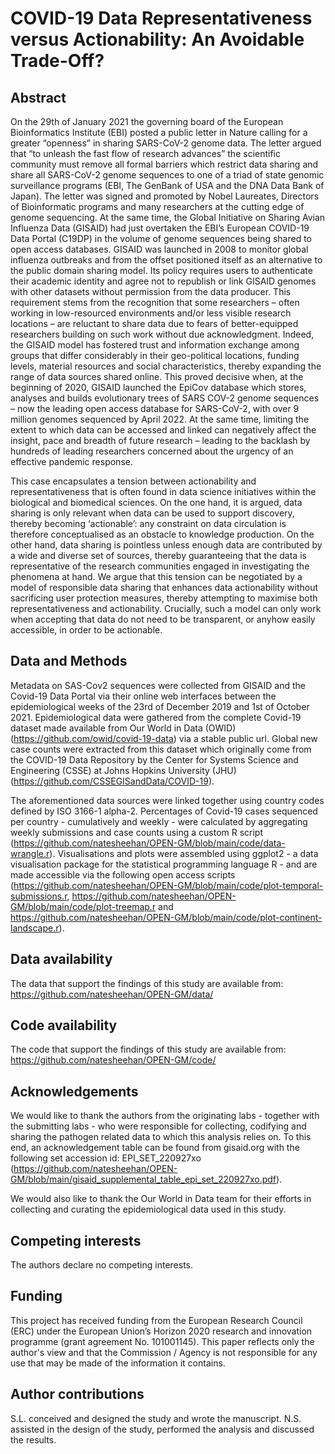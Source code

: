 # COVID-19 Data Representativeness versus Actionability: An Avoidable Trade-Off?

## Abstract

On the 29th of January 2021 the governing board of the European Bioinformatics Institute (EBI) posted a public letter in Nature calling for a greater “openness” in sharing SARS-CoV-2 genome data. The letter argued that “to unleash the fast flow of research advances” the scientific community must remove all formal barriers which restrict data sharing and share all SARS-CoV-2 genome sequences to one of a triad of state genomic surveillance programs (EBI, The GenBank of USA and the DNA Data Bank of Japan). The letter was signed and promoted by Nobel Laureates, Directors of Bioinformatic programs and many researchers at the cutting edge of genome sequencing. At the same time, the Global Initiative on Sharing Avian Influenza Data (GISAID) had just overtaken the EBI’s European COVID-19 Data Portal (C19DP) in the volume of genome sequences being shared to open access databases. GISAID was launched in 2008 to monitor global influenza outbreaks and from the offset positioned itself as an alternative to the public domain sharing model. Its policy requires users to authenticate their academic identity and agree not to republish or link GISAID genomes with other datasets without permission from the data producer. This requirement stems from the recognition that some researchers – often working in low-resourced environments and/or less visible research locations – are reluctant to share data due to fears of better-equipped researchers building on such work without due acknowledgment. Indeed, the GISAID model has fostered trust and information exchange among groups that differ considerably in their geo-political locations, funding levels, material resources and social characteristics, thereby expanding the range of data sources shared online. This proved decisive when, at the beginning of 2020, GISAID launched the EpiCov database which stores, analyses and builds evolutionary trees of SARS COV-2 genome sequences – now the leading open access database for SARS-CoV-2, with over 9 million genomes sequenced by April 2022. At the same time, limiting the extent to which data can be accessed and linked can negatively affect the insight, pace and breadth of future research – leading to the backlash by hundreds of leading researchers concerned about the urgency of an effective pandemic response.

This case encapsulates a tension between actionability and representativeness that is often found in data science initiatives within the biological and biomedical sciences. On the one hand, it is argued, data sharing is only relevant when data can be used to support discovery, thereby becoming ‘actionable’: any constraint on data circulation is therefore conceptualised as an obstacle to knowledge production. On the other hand, data sharing is pointless unless enough data are contributed by a wide and diverse set of sources, thereby guaranteeing that the data is representative of the research communities engaged in investigating the phenomena at hand. We argue that this tension can be negotiated by a model of responsible data sharing that enhances data actionability without sacrificing user protection measures, thereby attempting to maximise both representativeness and actionability. Crucially, such a model can only work when accepting that data do not need to be transparent, or anyhow easily accessible, in order to be actionable. 

## Data and Methods
Metadata on SAS-Cov2 sequences were collected from GISAID and the Covid-19 Data Portal via their online web interfaces between the epidemiological weeks of the 23rd of December 2019 and 1st of October 2021. Epidemiological data were gathered from the complete Covid-19 dataset made available from  Our World in Data (OWID) (https://github.com/owid/covid-19-data) via a stable public url. Global new case counts were extracted from this dataset which originally come from the COVID-19 Data Repository by the Center for Systems Science and Engineering (CSSE) at Johns Hopkins University (JHU) (https://github.com/CSSEGISandData/COVID-19).  

The aforementioned data sources were linked together using country codes defined by ISO 3166-1 alpha-2. Percentages of Covid-19 cases sequenced per country - cumulatively and weekly - were calculated by aggregating weekly submissions and case counts using a custom R script (https://github.com/natesheehan/OPEN-GM/blob/main/code/data-wrangle.r). Visualisations and plots were assembled using ggplot2 - a data visualisation package for the statistical programming language R - and are made accessible via the following open access scripts (https://github.com/natesheehan/OPEN-GM/blob/main/code/plot-temporal-submissions.r, https://github.com/natesheehan/OPEN-GM/blob/main/code/plot-treemap.r and https://github.com/natesheehan/OPEN-GM/blob/main/code/plot-continent-landscape.r). 


## Data availability

The data that support the findings of this study are available from: https://github.com/natesheehan/OPEN-GM/data/

## Code availability

The code that support the findings of this study are available from: https://github.com/natesheehan/OPEN-GM/code/

## Acknowledgements

We would like to thank the authors from the originating labs - together with the submitting labs -  who were responsible for collecting, codifying and sharing the pathogen related data to which this analysis relies on. To this end, an acknowledgement table can be found from gisaid.org with the following set accession id: EPI_SET_220927xo (https://github.com/natesheehan/OPEN-GM/blob/main/gisaid_supplemental_table_epi_set_220927xo.pdf).  

We would also like to thank the Our World in Data team for their efforts in collecting and curating the epidemiological data used in this study. 

## Competing interests

The authors declare no competing interests.

## Funding

This project has received funding from the European Research Council (ERC) under the European Union’s Horizon 2020 research and innovation programme (grant agreement No. 101001145). This paper reflects only the author's view and that the Commission / Agency is not responsible for any use that may be made of the information it contains.

## Author contributions

S.L. conceived and designed the study and wrote the manuscript. N.S. assisted in the design of the study, performed the analysis and discussed the results.

